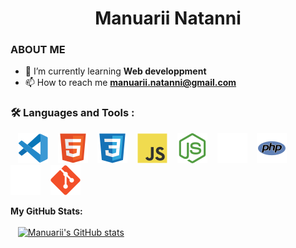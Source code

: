 <h1 align="center" >Manuarii Natanni</h1>

### ABOUT ME
- 🌱 I’m currently learning **Web developpment**
- 📫 How to reach me **manuarii.natanni@gmail.com**

### :hammer_and_wrench: Languages and Tools :

&nbsp;&nbsp;
![img_vscode](./images/vscode.svg)
&nbsp;&nbsp;
![img_html](./images/html.svg)
&nbsp;&nbsp;
![img_css](./images/css.svg)
&nbsp;&nbsp;
![img_javascript](./images/javascript.svg)
&nbsp;&nbsp;
![img_git](./images/nodejs.svg)
&nbsp;&nbsp;
![img_php](./images/express-js.svg)
&nbsp;&nbsp;
![img_php](./images/php.svg)
&nbsp;&nbsp;
![img_git](./images/mysql.svg)
&nbsp;&nbsp;
![img_git](./images/git.svg)
&nbsp;&nbsp;



<strong>My GitHub Stats:</strong><br><br>
&nbsp;&nbsp;
[![Manuarii's GitHub stats](https://github-readme-stats.vercel.app/api?username=ntmanua&show_icons=true&theme=transparent)](https://github.com/anuraghazra/github-readme-stats)
